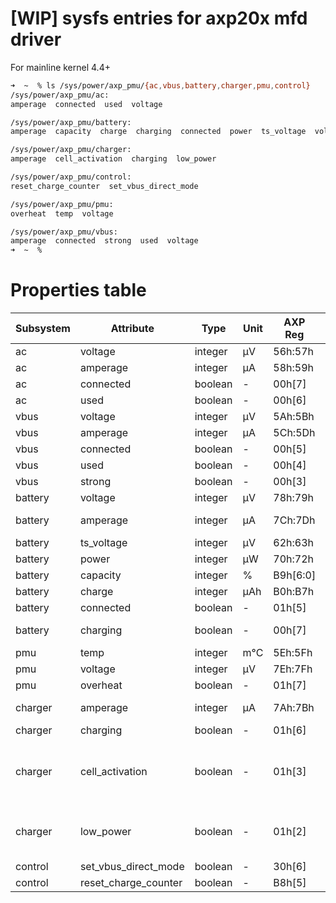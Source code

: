 ﻿[WIP] sysfs entries for axp20x mfd driver
===========

For mainline kernel 4.4+

```bash
➜  ~  % ls /sys/power/axp_pmu/{ac,vbus,battery,charger,pmu,control}
/sys/power/axp_pmu/ac:
amperage  connected  used  voltage

/sys/power/axp_pmu/battery:
amperage  capacity  charge  charging  connected  power  ts_voltage  voltage

/sys/power/axp_pmu/charger:
amperage  cell_activation  charging  low_power

/sys/power/axp_pmu/control:
reset_charge_counter  set_vbus_direct_mode

/sys/power/axp_pmu/pmu:
overheat  temp  voltage

/sys/power/axp_pmu/vbus:
amperage  connected  strong  used  voltage
➜  ~  %
```

Properties table
===========

| Subsystem | Attribute             | Type    | Unit | AXP Reg  | Notes    |
| --------- | --------------------- | ------- | ---- | -------- | -------- |
| ac        | voltage               | integer | µV   | 56h:57h  |          |
| ac        | amperage              | integer | µA   | 58h:59h  |          |
| ac        | connected             | boolean | -    | 00h[7]   |          |
| ac        | used                  | boolean | -    | 00h[6]   |          |
| vbus      | voltage               | integer | µV   | 5Ah:5Bh  |          |
| vbus      | amperage              | integer | µA   | 5Ch:5Dh  |          |
| vbus      | connected             | boolean | -    | 00h[5]   |          |
| vbus      | used                  | boolean | -    | 00h[4]   |          |
| vbus      | strong                | boolean | -    | 00h[3]   |          |
| battery   | voltage               | integer | µV   | 78h:79h  |          |
| battery   | amperage              | integer | µA   | 7Ch:7Dh  | Discharge current |
| battery   | ts_voltage            | integer | µV   | 62h:63h  |          |
| battery   | power                 | integer | µW   | 70h:72h  |          |
| battery   | capacity              | integer | %    | B9h[6:0] |          |
| battery   | charge                | integer | µAh  | B0h:B7h  |          |
| battery   | connected             | boolean | -    | 01h[5]   |          |
| battery   | charging              | boolean | -    | 00h[7]   | Direction of current |
| pmu       | temp                  | integer | m°C  | 5Eh:5Fh  |          |
| pmu       | voltage               | integer | µV   | 7Eh:7Fh  |          |
| pmu       | overheat              | boolean | -    | 01h[7]   |          |
| charger   | amperage              | integer | µA   | 7Ah:7Bh  | Charge current |
| charger   | charging              | boolean | -    | 01h[6]   |          |
| charger   | cell_activation       | boolean | -    | 01h[3]   | Mode for charging deeply discharged cell |
| charger   | low_power             | boolean | -    | 01h[2]   | Not enough input power |
| control   | set_vbus_direct_mode  | boolean | -    | 30h[6]   |          |
| control   | reset_charge_counter  | boolean | -    | B8h[5]   |          |